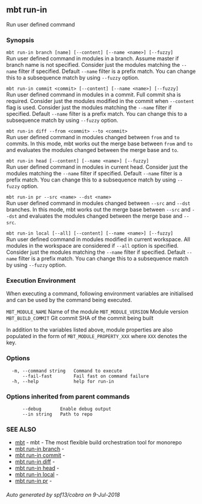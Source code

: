 ## mbt run-in

Run user defined command

### Synopsis



`mbt run-in branch [name] [--content] [--name <name>] [--fuzzy]`<br>
Run user defined command in modules in a branch. Assume master if branch name is not specified.
Consider just the modules matching the `--name` filter if specified.
Default `--name` filter is a prefix match. You can change this to a subsequence
match by using `--fuzzy` option.

`mbt run-in commit <commit> [--content] [--name <name>] [--fuzzy]`<br>
Run user defined command in modules in a commit. Full commit sha is required.
Consider just the modules modified in the commit when `--content` flag is used.
Consider just the modules matching the `--name` filter if specified.
Default `--name` filter is a prefix match. You can change this to a subsequence
match by using `--fuzzy` option.

`mbt run-in diff --from <commit> --to <commit>`<br>
Run user defined command in modules changed between `from` and `to` commits.
In this mode, mbt works out the merge base between `from` and `to` and
evaluates the modules changed between the merge base and `to`.

`mbt run-in head [--content] [--name <name>] [--fuzzy]`<br>
Run user defined command in modules in current head.
Consider just the modules matching the `--name` filter if specified.
Default `--name` filter is a prefix match. You can change this to a subsequence
match by using `--fuzzy` option.

`mbt run-in pr --src <name> --dst <name>`<br>
Run user defined command in modules changed between `--src` and `--dst` branches.
In this mode, mbt works out the merge base between `--src` and `--dst` and
evaluates the modules changed between the merge base and `--src`.

`mbt run-in local [--all] [--content] [--name <name>] [--fuzzy]`<br>
Run user defined command in modules modified in current workspace. All modules in the workspace are
considered if `--all` option is specified.
Consider just the modules matching the `--name` filter if specified.
Default `--name` filter is a prefix match. You can change this to a subsequence
match by using `--fuzzy` option.

### Execution Environment


When executing a command, following environment variables are initialised and can be
used by the command being executed.

`MBT_MODULE_NAME` Name of the module
`MBT_MODULE_VERSION` Module version
`MBT_BUILD_COMMIT` Git commit SHA of the commit being built

In addition to the variables listed above, module properties are also populated 
in the form of `MBT_MODULE_PROPERTY_XXX` where `XXX` denotes the key.


### Options

```
  -m, --command string   Command to execute
      --fail-fast        Fail fast on command failure
  -h, --help             help for run-in
```

### Options inherited from parent commands

```
      --debug       Enable debug output
      --in string   Path to repo
```

### SEE ALSO
* [mbt](mbt.md)	 - mbt - The most flexible build orchestration tool for monorepo
* [mbt run-in branch](mbt_run-in_branch.md)	 - 
* [mbt run-in commit](mbt_run-in_commit.md)	 - 
* [mbt run-in diff](mbt_run-in_diff.md)	 - 
* [mbt run-in head](mbt_run-in_head.md)	 - 
* [mbt run-in local](mbt_run-in_local.md)	 - 
* [mbt run-in pr](mbt_run-in_pr.md)	 - 

###### Auto generated by spf13/cobra on 9-Jul-2018
